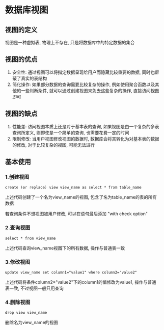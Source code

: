 # 数据库视图

## 视图的定义
视图是一种虚拟表, 物理上不存在, 只是将数据库中的特定数据的集合

## 视图的优点
1. 安全性: 通过视图可以将指定数据呈现给用户而隐藏比较重要的数据, 同时也屏蔽了真实的表结构
2. 简化操作: 如果部分数据的查询需要比较复杂的操作, 例如使用聚合函数以及其他的一些判断条件,
就可以通过创建视图来免去这些复杂的操作, 直接访问视图即可

## 视图的缺点
1. 性能差: 访问视图本质上还是对于基本表的查询, 如果视图是由一个复杂的多表查询所定义,
则即使是一个简单的查询, 也需要花费一定的时间
2. 限制修改: 当用户视图修改视图的数据时, 数据库会将其转化为对基本表的数据的修改, 对于比较复杂的视图,
可能无法进行

## 基本使用

### 1.创建视图
`create (or replace) view view_name as select * from table_name`

上述代码创建了一个名为view_name的视图, 包含了名为table_name的表的所有数据

若查询条件不想视图被用户修改, 可以在语句最后添加 "with check option"

### 2.查询视图

`select * from view_name`

上述代码查询view_name视图下的所有数据, 操作与普通表一致

### 3.修改视图
`update view_name set column1="value1" where column2="value2"`

上述代码将条件column2="value2"下的column1的值修改为value1, 操作与普通表一致, 不过视图一般只用查询

### 4.删除视图
`drop view view_name`

删除名为view_name的视图
